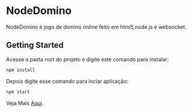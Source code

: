 # NodeDomino

NodeDomino  é jogo de dominó online feito em html5,node.js e websocket.


## Getting Started

Acesse a pasta root do projeto e digite este comando para instalar:

```bash
npm install 
```


Depois digite esse comando para inciar aplicação:

```bash
npm start 
```



Veja Mais [Aqui](http://blog.felipefm32.com/2017/06/domino.html).